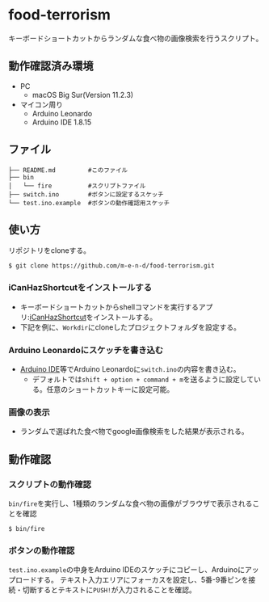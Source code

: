 # food-terrorism

キーボードショートカットからランダムな食べ物の画像検索を行うスクリプト。

## 動作確認済み環境
* PC
    * macOS Big Sur(Version 11.2.3)
* マイコン周り
    * Arduino Leonardo
    * Arduino IDE 1.8.15

## ファイル
```
├── README.md         #このファイル
├── bin
│   └── fire          #スクリプトファイル
├── switch.ino        #ボタンに設定するスケッチ
└── test.ino.example  #ボタンの動作確認用スケッチ
```

## 使い方
リポジトリをcloneする。
```shell
$ git clone https://github.com/m-e-n-d/food-terrorism.git
```

### iCanHazShortcutをインストールする
* キーボードショートカットからshellコマンドを実行するアプリ:[iCanHazShortcut](https://github.com/deseven/icanhazshortcut)をインストールする。
* 下記を例に、`Workdir`にcloneしたプロジェクトフォルダを設定する。


### Arduino Leonardoにスケッチを書き込む
* [Arduino IDE](https://www.arduino.cc/en/software)等でArduino Leonardoに`switch.ino`の内容を書き込む。
    * デフォルトでは`shift + option + command + m`を送るように設定している。任意のショートカットキーに設定可能。

### 画像の表示
* ランダムで選ばれた食べ物でgoogle画像検索をした結果が表示される。

## 動作確認
### スクリプトの動作確認
`bin/fire`を実行し、1種類のランダムな食べ物の画像がブラウザで表示されることを確認
```shell
$ bin/fire
```

### ボタンの動作確認
`test.ino.example`の中身をArduino IDEのスケッチにコピーし、Arduinoにアップロードする。
テキスト入力エリアにフォーカスを設定し、5番-9番ピンを接続・切断するとテキストに`PUSH!`が入力されることを確認。

